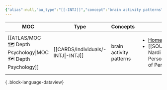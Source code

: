 ```yaml
---
{"alias":null,"au_type":"[[-INTJ]]","concept":"brain activity patterns","moc":"[[MOC 🗺️ Depth Psychology]]","ref":["[Home](http://www.darionardi.com/vpc.html)","[[Dario Nardi - Neuroscience of Personality|Neuroscience of Personality]]"],"dg-publish":true,"location":[34.070877749999994,-118.44685070595054],"permalink":"/cards/individuals/dario-nardi/","dgPassFrontmatter":true,"created":"2023-02-18T15:53:01.848+01:00","updated":"2023-05-15T13:46:39.934+02:00"}
---
```


| MOC                                                             | Type                                  | Concepts                | Reference                                                                                                                                                            |
| --------------------------------------------------------------- | ------------------------------------- | ----------------------- | -------------------------------------------------------------------------------------------------------------------------------------------------------------------- |
| [[ATLAS/MOC 🗺️ Depth Psychology\|MOC 🗺️ Depth Psychology]] | [[CARDS/Individuals/-INTJ\|-INTJ]] | brain activity patterns | <ul><li>[Home](http://www.darionardi.com/vpc.html)</li><li>[[SOURCES/Contents/Dario Nardi - Neuroscience of Personality.md\\|Neuroscience of Personality]]</li></ul> |

{ .block-language-dataview}


